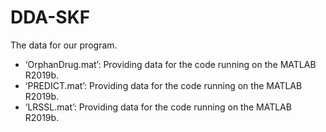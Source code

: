 # DDA-SKF
The data for our program.
* ‘OrphanDrug.mat’: Providing data for the code running on the MATLAB R2019b.
* ‘PREDICT.mat’: Providing data for the code running on the MATLAB R2019b.
* ‘LRSSL.mat’: Providing data for the code running on the MATLAB R2019b.

